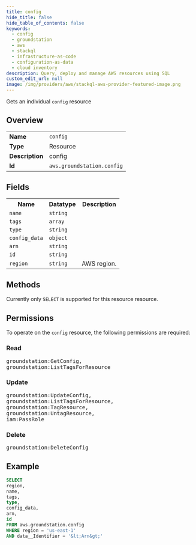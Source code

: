 ```yaml
---
title: config
hide_title: false
hide_table_of_contents: false
keywords:
  - config
  - groundstation
  - aws
  - stackql
  - infrastructure-as-code
  - configuration-as-data
  - cloud inventory
description: Query, deploy and manage AWS resources using SQL
custom_edit_url: null
image: /img/providers/aws/stackql-aws-provider-featured-image.png
---
```

Gets an individual <code>config</code> resource

## Overview
<table><tbody>
<tr><td><b>Name</b></td><td><code>config</code></td></tr>
<tr><td><b>Type</b></td><td>Resource</td></tr>
<tr><td><b>Description</b></td><td>config</td></tr>
<tr><td><b>Id</b></td><td><code>aws.groundstation.config</code></td></tr>
</tbody></table>

## Fields
<table><tbody>
<tr><th>Name</th><th>Datatype</th><th>Description</th></tr>
<tr><td><code>name</code></td><td><code>string</code></td><td></td></tr>
<tr><td><code>tags</code></td><td><code>array</code></td><td></td></tr>
<tr><td><code>type</code></td><td><code>string</code></td><td></td></tr>
<tr><td><code>config_data</code></td><td><code>object</code></td><td></td></tr>
<tr><td><code>arn</code></td><td><code>string</code></td><td></td></tr>
<tr><td><code>id</code></td><td><code>string</code></td><td></td></tr>
<tr><td><code>region</code></td><td><code>string</code></td><td>AWS region.</td></tr>

</tbody></table>

## Methods
Currently only <code>SELECT</code> is supported for this resource resource.

## Permissions

To operate on the <code>config</code> resource, the following permissions are required:

### Read
<pre>
groundstation:GetConfig,
groundstation:ListTagsForResource</pre>

### Update
<pre>
groundstation:UpdateConfig,
groundstation:ListTagsForResource,
groundstation:TagResource,
groundstation:UntagResource,
iam:PassRole</pre>

### Delete
<pre>
groundstation:DeleteConfig</pre>


## Example
```sql
SELECT
region,
name,
tags,
type,
config_data,
arn,
id
FROM aws.groundstation.config
WHERE region = 'us-east-1'
AND data__Identifier = '&lt;Arn&gt;'
```
